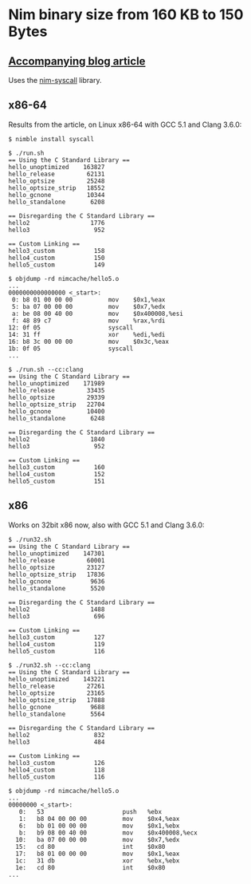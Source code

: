 # Nim binary size from 160 KB to 150 Bytes

## [Accompanying blog article](http://hookrace.net/blog/nim-binary-size/)

Uses the [nim-syscall](https://github.com/def-/nim-syscall) library.

## x86-64

Results from the article, on Linux x86-64 with GCC 5.1 and Clang 3.6.0:

    $ nimble install syscall

    $ ./run.sh
    == Using the C Standard Library ==
    hello_unoptimized    163827
    hello_release         62131
    hello_optsize         25248
    hello_optsize_strip   18552
    hello_gcnone          10344
    hello_standalone       6208

    == Disregarding the C Standard Library ==
    hello2                 1776
    hello3                  952

    == Custom Linking ==
    hello3_custom           158
    hello4_custom           150
    hello5_custom           149

    $ objdump -rd nimcache/hello5.o
    ...
    0000000000000000 <_start>:
     0: b8 01 00 00 00          mov    $0x1,%eax
     5: ba 07 00 00 00          mov    $0x7,%edx
     a: be 08 00 40 00          mov    $0x400008,%esi
     f: 48 89 c7                mov    %rax,%rdi
    12: 0f 05                   syscall 
    14: 31 ff                   xor    %edi,%edi
    16: b8 3c 00 00 00          mov    $0x3c,%eax
    1b: 0f 05                   syscall 
    ...

    $ ./run.sh --cc:clang
    == Using the C Standard Library ==
    hello_unoptimized    171989
    hello_release         33435
    hello_optsize         29339
    hello_optsize_strip   22704
    hello_gcnone          10400
    hello_standalone       6248

    == Disregarding the C Standard Library ==
    hello2                 1840
    hello3                  952

    == Custom Linking ==
    hello3_custom           160
    hello4_custom           152
    hello5_custom           151

## x86

Works on 32bit x86 now, also with GCC 5.1 and Clang 3.6.0:

    $ ./run32.sh
    == Using the C Standard Library ==
    hello_unoptimized    147301
    hello_release         60001
    hello_optsize         23127
    hello_optsize_strip   17836
    hello_gcnone           9636
    hello_standalone       5520

    == Disregarding the C Standard Library ==
    hello2                 1488
    hello3                  696

    == Custom Linking ==
    hello3_custom           127
    hello4_custom           119
    hello5_custom           116

    $ ./run32.sh --cc:clang
    == Using the C Standard Library ==
    hello_unoptimized    143221
    hello_release         27261
    hello_optsize         23165
    hello_optsize_strip   17888
    hello_gcnone           9688
    hello_standalone       5564

    == Disregarding the C Standard Library ==
    hello2                  832
    hello3                  484

    == Custom Linking ==
    hello3_custom           126
    hello4_custom           118
    hello5_custom           116

    $ objdump -rd nimcache/hello5.o
    ...
    00000000 <_start>:
       0:	53                   	push   %ebx
       1:	b8 04 00 00 00       	mov    $0x4,%eax
       6:	bb 01 00 00 00       	mov    $0x1,%ebx
       b:	b9 08 00 40 00       	mov    $0x400008,%ecx
      10:	ba 07 00 00 00       	mov    $0x7,%edx
      15:	cd 80                	int    $0x80
      17:	b8 01 00 00 00       	mov    $0x1,%eax
      1c:	31 db                	xor    %ebx,%ebx
      1e:	cd 80                	int    $0x80
    ...
